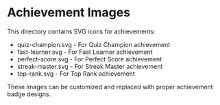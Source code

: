 # Achievement Images

This directory contains SVG icons for achievements:

- quiz-champion.svg - For Quiz Champion achievement
- fast-learner.svg - For Fast Learner achievement  
- perfect-score.svg - For Perfect Score achievement
- streak-master.svg - For Streak Master achievement
- top-rank.svg - For Top Rank achievement

These images can be customized and replaced with proper achievement badge designs.